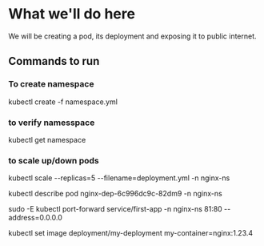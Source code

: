 # What we'll do here

We will be creating a pod, its deployment and exposing it to public internet.

## Commands to run

### To create namespace

kubectl create -f namespace.yml

### to verify namesspace

kubectl get namespace

### to scale up/down pods

kubectl scale --replicas=5 --filename=deployment.yml -n nginx-ns


kubectl describe pod nginx-dep-6c996dc9c-82dm9 -n nginx-ns



sudo -E kubectl port-forward service/first-app -n nginx-ns 81:80 --address=0.0.0.0

kubectl set image deployment/my-deployment my-container=nginx:1.23.4